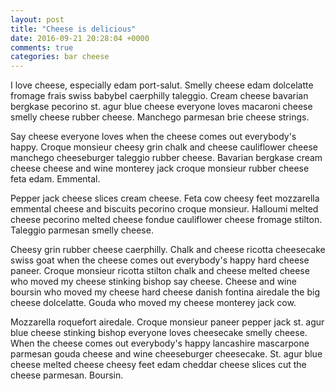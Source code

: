 ```yaml
---
layout: post
title: "Cheese is delicious"
date: 2016-09-21 20:28:04 +0000
comments: true
categories: bar cheese 
---
```

I love cheese, especially edam port-salut. Smelly cheese edam dolcelatte fromage frais swiss babybel caerphilly taleggio. Cream cheese bavarian bergkase pecorino st. agur blue cheese everyone loves macaroni cheese smelly cheese rubber cheese. Manchego parmesan brie cheese strings.<!--more-->

Say cheese everyone loves when the cheese comes out everybody's happy. Croque monsieur cheesy grin chalk and cheese cauliflower cheese manchego cheeseburger taleggio rubber cheese. Bavarian bergkase cream cheese cheese and wine monterey jack croque monsieur rubber cheese feta edam. Emmental.

Pepper jack cheese slices cream cheese. Feta cow cheesy feet mozzarella emmental cheese and biscuits pecorino croque monsieur. Halloumi melted cheese pecorino melted cheese fondue cauliflower cheese fromage stilton. Taleggio parmesan smelly cheese.

Cheesy grin rubber cheese caerphilly. Chalk and cheese ricotta cheesecake swiss goat when the cheese comes out everybody's happy hard cheese paneer. Croque monsieur ricotta stilton chalk and cheese melted cheese who moved my cheese stinking bishop say cheese. Cheese and wine boursin who moved my cheese hard cheese danish fontina airedale the big cheese dolcelatte. Gouda who moved my cheese monterey jack cow.

Mozzarella roquefort airedale. Croque monsieur paneer pepper jack st. agur blue cheese stinking bishop everyone loves cheesecake smelly cheese. When the cheese comes out everybody's happy lancashire mascarpone parmesan gouda cheese and wine cheeseburger cheesecake. St. agur blue cheese melted cheese cheesy feet edam cheddar cheese slices cut the cheese parmesan. Boursin.
